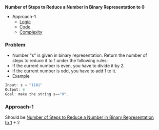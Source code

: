 **Number of Steps to Reduce a Number in Binary Representation to 0**
- Approach-1
  - [Logic](#l)
  - [Code](#c)
  - [Complexity](#co)

### Problem
- Number "s" is given in binary representation. Return the number of steps to reduce it to 1 under the following rules:
 - If the current number is even, you have to divide it by 2.
 - If the current number is odd, you have to add 1 to it.
- Example
```c++
Input: s = "1101"
Output: 8
Goal: make the string s=="0".
```

### Approach-1
Should be [Number of Steps to Reduce a Number in Binary Representation to 1](/DS_Questions/Questions/Strings/Binary/No_of_steps_to_Reduce_Number_in_Binary_to_1.md) + 2
